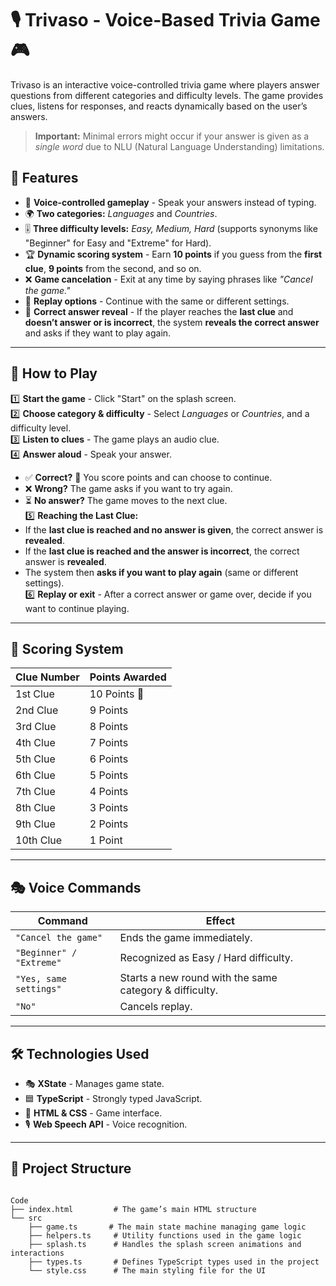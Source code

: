 # 🎙️ Trivaso - Voice-Based Trivia Game 🎮  

Trivaso is an interactive voice-controlled trivia game where players answer questions from different categories and difficulty levels. The game provides clues, listens for responses, and reacts dynamically based on the user’s answers.  

> **Important:** Minimal errors might occur if your answer is given as a *single word* due to NLU (Natural Language Understanding) limitations.

## 🚀 Features  
- 🎤 **Voice-controlled gameplay** - Speak your answers instead of typing.  
- 🌍 **Two categories:** *Languages* and *Countries*.  
- 🎚 **Three difficulty levels:** *Easy, Medium, Hard* (supports synonyms like "Beginner" for Easy and "Extreme" for Hard).  
- 🏆 **Dynamic scoring system** - Earn **10 points** if you guess from the **first clue**, **9 points** from the second, and so on.  
- ❌ **Game cancelation** - Exit at any time by saying phrases like *"Cancel the game."*  
- 🔄 **Replay options** - Continue with the same or different settings.  
- 🔎 **Correct answer reveal** - If the player reaches the **last clue** and **doesn’t answer or is incorrect**, the system **reveals the correct answer** and asks if they want to play again.  

---

## 📖 How to Play  
1️⃣ **Start the game** - Click "Start" on the splash screen.  
2️⃣ **Choose category & difficulty** - Select *Languages* or *Countries*, and a difficulty level.  
3️⃣ **Listen to clues** - The game plays an audio clue.  
4️⃣ **Answer aloud** - Speak your answer.  
   - ✅ **Correct?** 🎉 You score points and can choose to continue.  
   - ❌ **Wrong?** The game asks if you want to try again.  
   - ⏳ **No answer?** The game moves to the next clue.  
5️⃣ **Reaching the Last Clue:**  
   - If the **last clue is reached and no answer is given**, the correct answer is **revealed**.  
   - If the **last clue is reached and the answer is incorrect**, the correct answer is **revealed**.  
   - The system then **asks if you want to play again** (same or different settings).  
6️⃣ **Replay or exit** - After a correct answer or game over, decide if you want to continue playing.  

---

## 🎯 Scoring System  
| **Clue Number** | **Points Awarded** |  
|-----------------|--------------------|  
| 1st Clue       | 10 Points 🎯 |  
| 2nd Clue       | 9 Points  |  
| 3rd Clue       | 8 Points  |  
| 4th Clue       | 7 Points  |  
| 5th Clue       | 6 Points  |  
| 6th Clue       | 5 Points  |  
| 7th Clue       | 4 Points  |  
| 8th Clue       | 3 Points  |  
| 9th Clue       | 2 Points  |  
| 10th Clue      | 1 Point  |  

---

## 🎭 Voice Commands  
| **Command** | **Effect** |  
|------------|-----------|  
| `"Cancel the game"` | Ends the game immediately. |    
| `"Beginner" / "Extreme"` | Recognized as Easy / Hard difficulty. |  
| `"Yes, same settings"` | Starts a new round with the same category & difficulty. |  
| `"No"` | Cancels replay. |  

---

## 🛠️ Technologies Used  
- 🎭 **XState** - Manages game state.  
- 🟦 **TypeScript** - Strongly typed JavaScript.  
- 🎨 **HTML & CSS** - Game interface.  
- 🎙️ **Web Speech API** - Voice recognition.  

---
## 📂 Project Structure  

```

Code
├── index.html         # The game’s main HTML structure
└── src
    ├── game.ts       # The main state machine managing game logic
    ├── helpers.ts     # Utility functions used in the game logic
    ├── splash.ts      # Handles the splash screen animations and interactions
    ├── types.ts       # Defines TypeScript types used in the project
    └── style.css      # The main styling file for the UI




